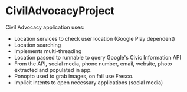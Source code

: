 # CivilAdvocacyProject

Civil Advocacy application uses:
- Location services to check user location (Google Play dependent)
- Location searching
- Implements multi-threading
- Location passed to runnable to query Google's Civic Information API
- From the API, social media, phone number, email, website, photo extracted and populated in app.
- Ponopto used to grab images, on fail use Fresco.
- Implicit intents to open necessary applications (social media)

